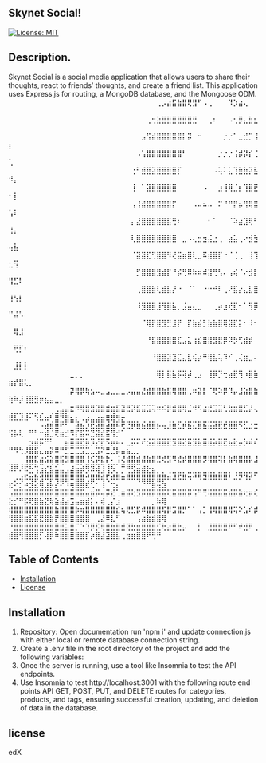 ## Skynet Social!

[![License: MIT](https://img.shields.io/badge/License-MIT-yellow.svg)](https://opensource.org/licenses/MIT)

## Description.
Skynet Social is a social media application that allows users to share their thoughts, react to friends’ thoughts, and create a friend list. This application uses Express.js for routing, a MongoDB database, and the Mongoose ODM.
⠀⠀⠀⠀⠀⠀⠀⠀⠀⠀⠀⠀⠀⠀⠀⠀⠀⠀⠀⠀⠀⠀⠀⠀⠀⠀⠀⠀⠀⢀⡠⣴⣯⣷⣿⢟⣻⠋⠠⢀⠀⠀⠀⠹⡱⣴⢄⠀⠀⠀⠀⠀⠀⠀⠀⠀⠀⠀⠀⠀⠀⠀⠀⠀⠀⠀⠀⠀⠀⠀⠀⠀⠀⠀⠀⠀⠀⠀⠀⠀
⠀⠀⠀⠀⠀⠀⠀⠀⠀⠀⠀⠀⠀⠀⠀⠀⠀⠀⠀⠀⠀⠀⠀⠀⠀⠀⠀⢀⢒⣵⣿⣿⣿⣿⣿⣿⣛⠀⠀⢀⠆⠀⠀⠠⢂⡿⣄⣷⣆⠀⠀⠀⠀⠀⠀⠀⠀⠀⠀⠀⠀⠀⠀⠀⠀⠀⠀⠀⠀⠀⠀⠀⠀⠀⠀⠀⠀⠀⠀⠀
⠀⠀⠀⠀⠀⠀⠀⠀⠀⠀⠀⠀⠀⠀⠀⠀⠀⠀⠀⠀⠀⠀⠀⠀⠀⠀⣠⢫⣾⣿⣿⣿⣿⣿⡇⡽⠀⠒⠀⠀⠀⠀⡐⡐⠁⣀⣚⡉⢸⡆⠀⠀⠀⠀⠀⠀⠀⠀⠀⠀⠀⠀⠀⠀⠀⠀⠀⠀⠀⠀⠀⠀⠀⠀⠀⠀⠀⠀⠀⠀
⠀⠀⠀⠀⠀⠀⠀⠀⠀⠀⠀⠀⠀⠀⠀⠀⠀⠀⠀⠀⠀⠀⠀⠀⠀⠠⢡⣿⣿⣿⣿⣿⣿⣿⠃⠀⠀⠀⠀⠀⠀⡐⡐⡐⢨⡾⡽⡎⢈⢁⠀⠀⠀⠀⠀⠀⠀⠀⠀⠀⠀⠀⠀⠀⠀⠀⠀⠀⠀⠀⠀⠀⠀⠀⠀⠀⠀⠀⠀⠀
⠀⠀⠀⠀⠀⠀⠀⠀⠀⠀⠀⠀⠀⠀⠀⠀⠀⠀⠀⠀⠀⠀⠀⠀⢐⠃⣾⣿⣽⣿⣿⣿⣿⡏⠀⠀⠀⠀⠀⠀⠠⢥⠅⣅⢹⣷⣷⡽⣧⠺⡄⠀⠀⠀⠀⠀⠀⠀⠀⠀⠀⠀⠀⠀⠀⠀⠀⠀⠀⠀⠀⠀⠀⠀⠀⠀⠀⠀⠀⠀
⠀⠀⠀⠀⠀⠀⠀⠀⠀⠀⠀⠀⠀⠀⠀⠀⠀⠀⠀⠀⠀⠀⠀⠀⢸⠀⠁⣽⣿⣿⣿⣿⣿⠀⠀⠀⠀⠀⠠⠀⠀⣰⢸⢿⣈⡆⢹⣿⣟⠂⡇⠀⠀⠀⠀⠀⠀⠀⠀⠀⠀⠀⠀⠀⠀⠀⠀⠀⠀⠀⠀⠀⠀⠀⠀⠀⠀⠀⠀⠀
⠀⠀⠀⠀⠀⠀⠀⠀⠀⠀⠀⠀⠀⠀⠀⠀⠀⠀⠀⠀⠀⠀⠀⠀⢠⢸⣾⣿⣿⣿⣿⣿⡏⠀⠀⠀⠠⠤⠦⠤⠀⠍⠘⠛⡟⡦⢻⢿⣿⢡⠇⠀⠀⠀⠀⠀⠀⠀⠀⠀⠀⠀⠀⠀⠀⠀⠀⠀⠀⠀⠀⠀⠀⠀⠀⠀⠀⠀⠀⠀
⠀⠀⠀⠀⠀⠀⠀⠀⠀⠀⠀⠀⠀⠀⠀⠀⠀⠀⠀⠀⠀⠀⠀⠀⡄⣜⣿⣿⣿⣿⣿⣯⢛⠆⠀⠀⠀⠀⠀⠂⠁⠀⠀⠈⠵⣴⣹⢟⠃⢸⡄⠀⠀⠀⠀⠀⠀⠀⠀⠀⠀⠀⠀⠀⠀⠀⠀⠀⠀⠀⠀⠀⠀⠀⠀⠀⠀⠀⠀⠀
⠀⠀⠀⠀⠀⠀⠀⠀⠀⠀⠀⠀⠀⠀⠀⠀⠀⠀⠀⠀⠀⠀⠀⠀⢇⣿⣿⣿⣿⣿⣿⣿⣿⠀⣀⠠⢄⣒⣲⣬⣐⢀⠀⣴⣥⢀⠔⣺⣳⢤⣧⠀⠀⠀⠀⠀⠀⠀⠀⠀⠀⠀⠀⠀⠀⠀⠀⠀⠀⠀⠀⠀⠀⠀⠀⠀⠀⠀⠀⠀
⠀⠀⠀⠀⠀⠀⠀⠀⠀⠀⠀⠀⠀⠀⠀⠀⠀⠀⠀⠀⠀⠀⠀⠀⠈⣽⣽⣏⢋⣿⣿⠻⢜⣭⣶⣿⢇⣀⠯⣾⣿⡏⠐⠈⢈⢀⠀⢸⢹⣂⢻⠀⠀⠀⠀⠀⠀⠀⠀⠀⠀⠀⠀⠀⠀⠀⠀⠀⠀⠀⠀⠀⠀⠀⠀⠀⠀⠀⠀⠀
⠀⠀⠀⠀⠀⠀⠀⠀⠀⠀⠀⠀⠀⠀⠀⠀⠀⠀⠀⠀⠀⠀⠀⠀⠀⡋⣿⣿⣿⣻⣾⡏⠘⡮⢛⠿⠷⠶⠾⣽⢛⢣⠄⢠⢮⠈⠔⣺⡇⢻⣋⠇⠀⠀⠀⠀⠀⠀⠀⠀⠀⠀⠀⠀⠀⠀⠀⠀⠀⠀⠀⠀⠀⠀⠀⠀⠀⠀⠀⠀
⠀⠀⠀⠀⠀⠀⠀⠀⠀⠀⠀⠀⠀⠀⠀⠀⠀⠀⠀⠀⠀⠀⠀⠀⠀⢀⣿⣿⣷⢇⣾⣧⡜⠐⠀⠈⠁⠀⠐⠒⠚⠇⢀⠜⣯⡔⣄⣇⣿⢸⢣⡇⠀⠀⠀⠀⠀⠀⠀⠀⠀⠀⠀⠀⠀⠀⠀⠀⠀⠀⠀⠀⠀⠀⠀⠀⠀⠀⠀⠀
⠀⠀⠀⠀⠀⠀⠀⠀⠀⠀⠀⠀⠀⠀⠀⠀⠀⠀⠀⠀⠀⠀⠀⠀⠀⠸⣻⣿⣿⣸⢻⣿⣧⡀⣨⣤⣄⣀⠀⠀⢀⡴⣰⢞⣏⠂⠁⢻⡿⠛⣼⠣⠀⠀⠀⠀⠀⠀⠀⠀⠀⠀⠀⠀⠀⠀⠀⠀⠀⠀⠀⠀⠀⠀⠀⠀⠀⠀⠀⠀
⠀⠀⠀⠀⠀⠀⠀⠀⠀⠀⠀⠀⠀⠀⠀⠀⠀⠀⠀⠀⠀⠀⠀⠀⠀⠀⠈⢿⡟⣿⣻⣛⣸⡟⠀⡏⣷⣮⡃⣷⣷⣿⢿⣽⣏⡅⠂⠸⠂⠀⢿⣸⠀⠀⠀⠀⠀⠀⠀⠀⠀⠀⠀⠀⠀⠀⠀⠀⠀⠀⠀⠀⠀⠀⠀⠀⠀⠀⠀⠀
⠀⠀⠀⠀⠀⠀⠀⠀⠀⠀⠀⠀⠀⠀⠀⠀⠀⠀⠀⠀⠀⠀⠀⠀⠀⠀⠀⠘⣯⣿⣿⣿⣿⣏⣠⣅⢰⣎⣿⣿⣻⣟⡿⠽⡳⢋⣾⡾⠀⠀⢟⡏⠆⠀⠀⠀⠀⠀⠀⠀⠀⠀⠀⠀⠀⠀⠀⠀⠀⠀⠀⠀⠀⠀⠀⠀⠀⠀⠀⠀
⠀⠀⠀⠀⠀⠀⠀⠀⠀⠀⠀⠀⠀⠀⠀⠀⠀⠀⠀⠀⠀⠀⠀⠀⠀⠀⠀⠀⠘⣿⣿⣽⣹⣍⣄⣇⢮⡴⠛⢿⣧⢥⠹⠊⢀⢌⣶⣀⠄⠀⣸⡇⡇⠀⠀⠀⠀⠀⠀⠀⠀⠀⠀⠀⠀⠀⠀⠀⠀⠀⠀⠀⠀⠀⠀⠀⠀⠀⠀⠀
⠀⠀⠀⠀⠀⠀⠀⠀⠀⠀⠀⠀⣀⡀⡀⠀⠀⠀⠀⠀⠀⠀⠀⠀⠀⠀⠀⠀⠀⢿⡇⣯⣧⡯⢽⡼⢀⣠⠀⢸⡿⡙⢒⣴⣟⢻⠰⣿⣷⣶⡞⣿⢅⡀⠀⠀⠀⠀⠀⠀⠀⠀⠀⠀⠀⠀⠀⠀⠀⠀⠀⠀⠀⠀⠀⠀⠀⠀⠀⠀
⠀⠀⠀⠀⠀⠀⠀⠀⠀⠀⠀⠀⡽⢿⡿⢷⣢⠤⣀⣠⣀⣀⣀⡠⣤⣤⣜⣾⣿⣿⣷⣯⢿⣿⣿⢀⠶⣽⡇⠈⢟⠵⡿⠹⡤⣸⣵⣿⣷⢷⠷⡼⢸⣿⣻⡶⣦⣤⣀⡀⠀⠀⠀⠀⠀⠀⠀⠀⠀⠀⠀⠀⠀⠀⠀⠀⠀⠀⠀⠀
⠀⠀⠀⠀⠀⠀⠀⠀⠀⢀⣠⣤⣖⠻⢿⣿⣻⣽⣿⣾⣶⣯⣽⣛⡽⣯⣭⣩⢭⠶⠮⡿⣾⣿⢿⣈⠺⠫⣴⣞⣩⣭⢃⣳⣶⣿⣋⡼⢄⣾⣏⣹⣸⠍⢫⣎⣤⠎⣿⠻⣷⣄⡄⢀⣠⣀⣠⣤⣶⣾⢶⡤⠀⠀⠀⠀⠀⠀⠀⠀
⠀⠀⠀⠀⠀⠀⠠⣴⣾⣿⠟⠋⠉⣽⣦⡱⣟⣽⣿⣼⣾⠯⢟⣙⡿⣷⣮⣾⣿⡦⢤⣸⣷⣋⡾⣯⣍⣿⣯⣭⣽⣟⣞⣿⣿⠫⣋⣐⣒⢫⡧⢇⠀⠛⠃⠒⣾⣈⢟⣶⣚⠻⡏⣯⠭⣙⣽⣞⣯⢻⡚⠁⠀⠀⠀⠀⠀⠀⠀⠀
⠀⠀⠀⠀⣲⣾⡯⠛⠃⠀⠀⣦⣿⣿⣟⡷⡹⡜⡟⠫⡶⠦⠄⣀⡭⠍⠞⣪⣽⣿⣿⣟⣻⣿⣝⣯⣻⣧⣿⣾⡵⣿⣟⣦⣗⡤⡳⠾⠎⠛⠻⢓⡸⣿⣯⣄⣤⡽⠿⠛⣋⣉⣉⣩⣉⣀⣩⠝⣛⣘⡧⣤⣦⣀⡀⠀⠀⠀⠀⠀
⠀⠀⠀⢸⣿⣏⣴⣪⣵⣿⣯⣻⣿⣿⣿⢸⢎⡽⣗⡗⠄⢨⢜⣾⣿⣾⣼⣷⣿⣛⢞⣫⠻⣞⡾⣿⣿⣿⡻⢿⣿⢽⡇⣷⢿⣿⣿⡧⣸⣹⡿⡸⣟⠯⢓⢩⡔⣎⣊⣈⢀⣰⣭⣵⢿⣻⣽⢹⢸⢯⠁⠛⠿⢟⣭⣴⡦⣄⠀⠀
⠀⢀⣠⣖⣭⣮⢽⣿⣿⣿⣿⣿⣿⣿⣷⠵⣶⣾⣽⡞⣵⣷⣥⣾⣿⣿⣿⣿⣿⣷⣷⣬⣹⣟⣷⢭⠽⢿⣻⣿⣷⣿⣿⠇⣘⡻⢻⡽⠋⣖⠕⡊⠴⣺⣕⢿⣰⡧⡜⠝⠹⢶⣿⣿⣞⢋⠂⢸⠈⢒⡄⠀⠀⠀⠈⠙⠛⣷⢭⣳
⢠⣿⣿⣿⣿⣿⣿⣿⡿⣿⣿⣿⣿⣿⣯⣤⣶⡿⢤⡽⣞⢁⣶⣽⢗⣻⡿⣿⡿⣿⣯⢏⣯⣿⣿⡿⢩⠛⢛⢿⣿⣯⣯⣾⡿⣷⢖⡶⢎⣕⡊⠛⡯⢟⣿⣷⣝⢷⣵⣼⣴⣩⣤⣶⣾⡅⠄⢾⢀⡌⣰⠀⠀⠀⠀⠀⠀⡀⠷⢿
⢾⣿⣿⣿⣿⣿⣿⣿⣿⣷⣿⡟⣿⡷⢶⣿⣿⣿⣿⣿⣿⣎⢦⢟⣋⡯⠾⣿⣿⣿⢯⡿⣩⣿⡛⠁⠁⢠⡁⢸⢿⣿⣿⢿⢭⠕⣡⠎⡾⢻⣿⣿⣶⣯⣯⣟⣿⣷⡟⣿⣿⣿⣿⣿⣿⠀⢀⣜⠿⣇⠋⠀⠀⠀⢠⣴⣷⣾⣿⢿
⠘⣿⣿⣿⣿⣿⣿⣿⣿⣿⣿⣥⣿⡉⠑⠹⡿⡯⢿⣿⣷⣿⣾⢽⣓⣶⣿⣿⣿⣋⢗⣴⣿⣗⡤⠀⠀⡇⠀⣸⣿⣿⣿⠟⠋⠞⣺⠟⢀⣾⣿⢻⣿⣿⣿⡋⢼⡿⠷⣿⣿⣿⣿⣿⡏⡴⣿⣼⣽⣿⣧⢀⣲⣶⣿⣿⠟⢛⠛⠀

## Table of Contents
* [Installation](#installation)
* [License](#license)

## Installation
1. Repository: Open documentation run 'npm i' and update connection.js with either local or remote database connection string. 
2. Create a .env file in the root directory of the project and add the following variables:
3. Once the server is running, use a tool like Insomnia to test the API endpoints. 
4. Use Insomnia to test http://localhost:3001 with the following route end points API GET, POST, PUT, and DELETE routes for categories, products, and tags, ensuring successful creation, updating, and deletion of data in the database.

## license
edX 